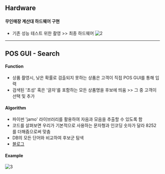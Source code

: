 ## Hardware

#### 무인매장 계산대 하드웨어 구현
* 기존 성능 테스트 위한 촬영 >> 최종 하드웨어
![2](https://user-images.githubusercontent.com/32587029/144235528-3f31fb05-c9d8-47c3-8dda-6724909a1fce.JPG)

---
## POS GUI - Search

#### Function

* 상품 촬영시, 낮은 확률로 검출되지 못하는 상품은 고객이 직접 POS GUI를 통해 입력
* 검색된 '초성' 혹은 '글자'를 포함하는 모든 상품명을 후보에 띄움 >> 그 중 고객이 선택 및 추가  

#### Algorithm
* 파이썬 'jamo' 라이브러리를 활용하여 자음과 모음을 추출할 수 있도록 함
* 코드를 살펴보면 우리가 기본적으로 사용하는 문자형과 인코딩 숫자가 달라 8252를 더해줌으로써 맞춤
* DB의 모든 단어와 비교하여 후보군 탐색 
* [블로그](https://smlee729.github.io/python/natural%20language%20processing/2015/12/29/korean-letter-processing-search.html)

#### Example
![3](https://user-images.githubusercontent.com/32587029/144235547-c7fa5bfe-5eb0-43b8-b2ee-f41c11b13a74.JPG)


